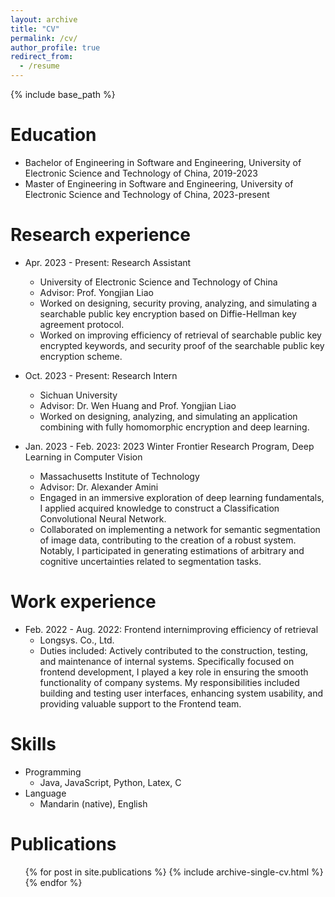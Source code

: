 ```yaml
---
layout: archive
title: "CV"
permalink: /cv/
author_profile: true
redirect_from:
  - /resume
---
```


{% include base_path %}

Education
======
* Bachelor of Engineering in Software and Engineering, University of Electronic Science and Technology of China, 2019-2023
* Master of Engineering in Software and Engineering, University of Electronic Science and Technology of China, 2023-present

Research experience
======
* Apr. 2023 - Present: Research Assistant
  * University of Electronic Science and Technology of China
  * Advisor: Prof. Yongjian Liao
  * Worked on designing, security proving, analyzing, and simulating a searchable public key encryption based on Diffie-Hellman key agreement protocol.
  * Worked on improving efficiency of retrieval of searchable public key encrypted keywords, and security proof of the searchable public key encryption scheme.
 
    
* Oct. 2023 - Present: Research Intern
  * Sichuan University
  * Advisor: Dr. Wen Huang and Prof. Yongjian Liao
  * Worked on designing, analyzing, and simulating an application combining with fully homomorphic encryption and deep learning.
  
* Jan. 2023 - Feb. 2023: 2023 Winter Frontier Research Program, Deep Learning in Computer Vision 
  * Massachusetts Institute of Technology
  * Advisor: Dr. Alexander Amini
  * Engaged in an immersive exploration of deep learning fundamentals, I applied acquired knowledge to construct a Classification Convolutional Neural Network.
  * Collaborated on implementing a network for semantic segmentation of image data, contributing to the creation of a robust system. Notably, I participated in generating estimations of arbitrary and cognitive uncertainties related to segmentation tasks. 

Work experience
======
* Feb. 2022 - Aug. 2022: Frontend internimproving efficiency of retrieval
  * Longsys. Co., Ltd.
  * Duties included: Actively contributed to the construction, testing, and maintenance of internal systems. Specifically focused on frontend development, I played a key role in ensuring the smooth functionality of company systems. My responsibilities included building and testing user interfaces, enhancing system usability, and providing valuable support to the Frontend team.

  
Skills
======
* Programming
  * Java, JavaScript, Python, Latex, C
* Language
  * Mandarin (native), English

Publications
======
  <ul>{% for post in site.publications %}
    {% include archive-single-cv.html %}
  {% endfor %}</ul>
  
